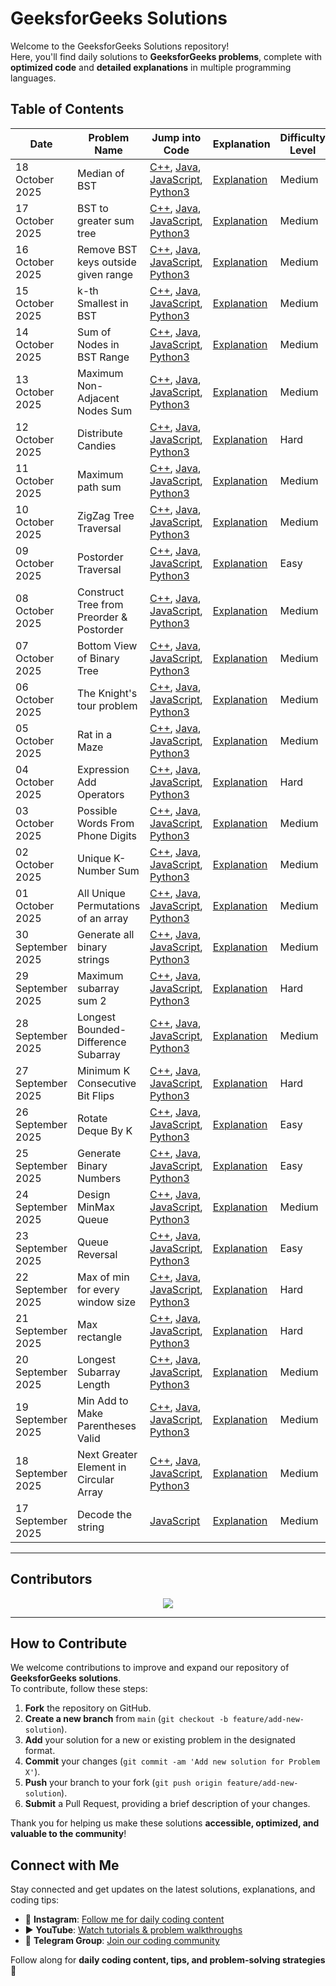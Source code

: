 # GeeksforGeeks Solutions

Welcome to the GeeksforGeeks Solutions repository!  
Here, you'll find daily solutions to **GeeksforGeeks problems**, complete with **optimized code** and **detailed explanations** in multiple programming languages.

## Table of Contents

| Date | Problem Name                   | Jump into Code                                  | Explanation                                    | Difficulty Level |
|----------------|--------------------------------|--------------------------------------------------|------------------------------------------------|------------------|
| 18 October 2025             | Median of BST             | [C++](./src/Median%20of%20BST/Code/solution.cpp), [Java](./src/Median%20of%20BST/Code/solution.java), [JavaScript](./src/Median%20of%20BST/Code/solution.js), [Python3](./src/Median%20of%20BST/Code/solution.py) | [Explanation](./src/Median%20of%20BST/Explanation/explanation.md)   | Medium             |
| 17 October 2025             | BST to greater sum tree             | [C++](./src/BST%20to%20greater%20sum%20tree/Code/solution.cpp), [Java](./src/BST%20to%20greater%20sum%20tree/Code/solution.java), [JavaScript](./src/BST%20to%20greater%20sum%20tree/Code/solution.js), [Python3](./src/BST%20to%20greater%20sum%20tree/Code/solution.py) | [Explanation](./src/BST%20to%20greater%20sum%20tree/Explanation/explanation.md)   | Medium             |
| 16 October 2025             | Remove BST keys outside given range             | [C++](./src/Remove%20BST%20keys%20outside%20given%20range/Code/solution.cpp), [Java](./src/Remove%20BST%20keys%20outside%20given%20range/Code/solution.java), [JavaScript](./src/Remove%20BST%20keys%20outside%20given%20range/Code/solution.js), [Python3](./src/Remove%20BST%20keys%20outside%20given%20range/Code/solution.py) | [Explanation](./src/Remove%20BST%20keys%20outside%20given%20range/Explanation/explanation.md)   | Medium             |
| 15 October 2025             | k-th Smallest in BST             | [C++](./src/k-th%20Smallest%20in%20BST/Code/solution.cpp), [Java](./src/k-th%20Smallest%20in%20BST/Code/solution.java), [JavaScript](./src/k-th%20Smallest%20in%20BST/Code/solution.js), [Python3](./src/k-th%20Smallest%20in%20BST/Code/solution.py) | [Explanation](./src/k-th%20Smallest%20in%20BST/Explanation/explanation.md)   | Medium             |
| 14 October 2025             | Sum of Nodes in BST Range             | [C++](./src/Sum%20of%20Nodes%20in%20BST%20Range/Code/solution.cpp), [Java](./src/Sum%20of%20Nodes%20in%20BST%20Range/Code/solution.java), [JavaScript](./src/Sum%20of%20Nodes%20in%20BST%20Range/Code/solution.js), [Python3](./src/Sum%20of%20Nodes%20in%20BST%20Range/Code/solution.py) | [Explanation](./src/Sum%20of%20Nodes%20in%20BST%20Range/Explanation/explanation.md)   | Medium             |
| 13 October 2025             | Maximum Non-Adjacent Nodes Sum             | [C++](./src/Maximum%20Non-Adjacent%20Nodes%20Sum/Code/solution.cpp), [Java](./src/Maximum%20Non-Adjacent%20Nodes%20Sum/Code/solution.java), [JavaScript](./src/Maximum%20Non-Adjacent%20Nodes%20Sum/Code/solution.js), [Python3](./src/Maximum%20Non-Adjacent%20Nodes%20Sum/Code/solution.py) | [Explanation](./src/Maximum%20Non-Adjacent%20Nodes%20Sum/Explanation/explanation.md)   | Medium             |
| 12 October 2025             | Distribute Candies             | [C++](./src/Distribute%20Candies/Code/solution.cpp), [Java](./src/Distribute%20Candies/Code/solution.java), [JavaScript](./src/Distribute%20Candies/Code/solution.js), [Python3](./src/Distribute%20Candies/Code/solution.py) | [Explanation](./src/Distribute%20Candies/Explanation/explanation.md)   | Hard             |
| 11 October 2025             | Maximum path sum             | [C++](./src/Maximum%20path%20sum/Code/solution.cpp), [Java](./src/Maximum%20path%20sum/Code/solution.java), [JavaScript](./src/Maximum%20path%20sum/Code/solution.js), [Python3](./src/Maximum%20path%20sum/Code/solution.py) | [Explanation](./src/Maximum%20path%20sum/Explanation/explanation.md)   | Medium             |
| 10 October 2025             | ZigZag Tree Traversal             | [C++](./src/ZigZag%20Tree%20Traversal/Code/solution.cpp), [Java](./src/ZigZag%20Tree%20Traversal/Code/solution.java), [JavaScript](./src/ZigZag%20Tree%20Traversal/Code/solution.js), [Python3](./src/ZigZag%20Tree%20Traversal/Code/solution.py) | [Explanation](./src/ZigZag%20Tree%20Traversal/Explanation/explanation.md)   | Medium             |
| 09 October 2025             | Postorder Traversal             | [C++](./src/Postorder%20Traversal/Code/solution.cpp), [Java](./src/Postorder%20Traversal/Code/solution.java), [JavaScript](./src/Postorder%20Traversal/Code/solution.js), [Python3](./src/Postorder%20Traversal/Code/solution.py) | [Explanation](./src/Postorder%20Traversal/Explanation/explanation.md)   | Easy             |
| 08 October 2025             | Construct Tree from Preorder & Postorder             | [C++](./src/Construct%20Tree%20from%20Preorder%20&%20Postorder/Code/solution.cpp), [Java](./src/Construct%20Tree%20from%20Preorder%20&%20Postorder/Code/solution.java), [JavaScript](./src/Construct%20Tree%20from%20Preorder%20&%20Postorder/Code/solution.js), [Python3](./src/Construct%20Tree%20from%20Preorder%20&%20Postorder/Code/solution.py) | [Explanation](./src/Construct%20Tree%20from%20Preorder%20&%20Postorder/Explanation/explanation.md)   | Medium             |
| 07 October 2025             | Bottom View of Binary Tree             | [C++](./src/Bottom%20View%20of%20Binary%20Tree/Code/solution.cpp), [Java](./src/Bottom%20View%20of%20Binary%20Tree/Code/solution.java), [JavaScript](./src/Bottom%20View%20of%20Binary%20Tree/Code/solution.js), [Python3](./src/Bottom%20View%20of%20Binary%20Tree/Code/solution.py) | [Explanation](./src/Bottom%20View%20of%20Binary%20Tree/Explanation/explanation.md)   | Medium             |
| 06 October 2025             | The Knight's tour problem             | [C++](./src/The%20Knight's%20tour%20problem/Code/solution.cpp), [Java](./src/The%20Knight's%20tour%20problem/Code/solution.java), [JavaScript](./src/The%20Knight's%20tour%20problem/Code/solution.js), [Python3](./src/The%20Knight's%20tour%20problem/Code/solution.py) | [Explanation](./src/The%20Knight's%20tour%20problem/Explanation/explanation.md)   | Medium             |
| 05 October 2025             | Rat in a Maze             | [C++](./src/Rat%20in%20a%20Maze/Code/solution.cpp), [Java](./src/Rat%20in%20a%20Maze/Code/solution.java), [JavaScript](./src/Rat%20in%20a%20Maze/Code/solution.js), [Python3](./src/Rat%20in%20a%20Maze/Code/solution.py) | [Explanation](./src/Rat%20in%20a%20Maze/Explanation/explanation.md)   | Medium             |
| 04 October 2025             | Expression Add Operators             | [C++](./src/Expression%20Add%20Operators/Code/solution.cpp), [Java](./src/Expression%20Add%20Operators/Code/solution.java), [JavaScript](./src/Expression%20Add%20Operators/Code/solution.js), [Python3](./src/Expression%20Add%20Operators/Code/solution.py) | [Explanation](./src/Expression%20Add%20Operators/Explanation/explanation.md)   | Hard             |
| 03 October 2025             | Possible Words From Phone Digits             | [C++](./src/Possible%20Words%20From%20Phone%20Digits/Code/solution.cpp), [Java](./src/Possible%20Words%20From%20Phone%20Digits/Code/solution.java), [JavaScript](./src/Possible%20Words%20From%20Phone%20Digits/Code/solution.js), [Python3](./src/Possible%20Words%20From%20Phone%20Digits/Code/solution.py) | [Explanation](./src/Possible%20Words%20From%20Phone%20Digits/Explanation/explanation.md)   | Medium             |
| 02 October 2025             | Unique K-Number Sum             | [C++](./src/Unique%20K-Number%20Sum/Code/solution.cpp), [Java](./src/Unique%20K-Number%20Sum/Code/solution.java), [JavaScript](./src/Unique%20K-Number%20Sum/Code/solution.js), [Python3](./src/Unique%20K-Number%20Sum/Code/solution.py) | [Explanation](./src/Unique%20K-Number%20Sum/Explanation/explanation.md)   | Medium             |
| 01 October 2025             | All Unique Permutations of an array             | [C++](./src/All%20Unique%20Permutations%20of%20an%20array/Code/solution.cpp), [Java](./src/All%20Unique%20Permutations%20of%20an%20array/Code/solution.java), [JavaScript](./src/All%20Unique%20Permutations%20of%20an%20array/Code/solution.js), [Python3](./src/All%20Unique%20Permutations%20of%20an%20array/Code/solution.py) | [Explanation](./src/All%20Unique%20Permutations%20of%20an%20array/Explanation/explanation.md)   | Medium             |
| 30 September 2025             | Generate all binary strings             | [C++](./src/Generate%20all%20binary%20strings/Code/solution.cpp), [Java](./src/Generate%20all%20binary%20strings/Code/solution.java), [JavaScript](./src/Generate%20all%20binary%20strings/Code/solution.js), [Python3](./src/Generate%20all%20binary%20strings/Code/solution.py) | [Explanation](./src/Generate%20all%20binary%20strings/Explanation/explanation.md)   | Medium             |
| 29 September 2025             | Maximum subarray sum 2             | [C++](./src/Maximum%20subarray%20sum%202/Code/solution.cpp), [Java](./src/Maximum%20subarray%20sum%202/Code/solution.java), [JavaScript](./src/Maximum%20subarray%20sum%202/Code/solution.js), [Python3](./src/Maximum%20subarray%20sum%202/Code/solution.py) | [Explanation](./src/Maximum%20subarray%20sum%202/Explanation/explanation.md)   | Hard             |
| 28 September 2025             | Longest Bounded-Difference Subarray             | [C++](./src/Longest%20Bounded-Difference%20Subarray/Code/solution.cpp), [Java](./src/Longest%20Bounded-Difference%20Subarray/Code/solution.java), [JavaScript](./src/Longest%20Bounded-Difference%20Subarray/Code/solution.js), [Python3](./src/Longest%20Bounded-Difference%20Subarray/Code/solution.py) | [Explanation](./src/Longest%20Bounded-Difference%20Subarray/Explanation/explanation.md)   | Medium             |
| 27 September 2025             | Minimum K Consecutive Bit Flips             | [C++](./src/Minimum%20K%20Consecutive%20Bit%20Flips/Code/solution.cpp), [Java](./src/Minimum%20K%20Consecutive%20Bit%20Flips/Code/solution.java), [JavaScript](./src/Minimum%20K%20Consecutive%20Bit%20Flips/Code/solution.js), [Python3](./src/Minimum%20K%20Consecutive%20Bit%20Flips/Code/solution.py) | [Explanation](./src/Minimum%20K%20Consecutive%20Bit%20Flips/Explanation/explanation.md)   | Hard             |
| 26 September 2025             | Rotate Deque By K             | [C++](./src/Rotate%20Deque%20By%20K/Code/solution.cpp), [Java](./src/Rotate%20Deque%20By%20K/Code/solution.java), [JavaScript](./src/Rotate%20Deque%20By%20K/Code/solution.js), [Python3](./src/Rotate%20Deque%20By%20K/Code/solution.py) | [Explanation](./src/Rotate%20Deque%20By%20K/Explanation/explanation.md)   | Easy             |
| 25 September 2025             | Generate Binary Numbers             | [C++](./src/Generate%20Binary%20Numbers/Code/solution.cpp), [Java](./src/Generate%20Binary%20Numbers/Code/solution.java), [JavaScript](./src/Generate%20Binary%20Numbers/Code/solution.js), [Python3](./src/Generate%20Binary%20Numbers/Code/solution.py) | [Explanation](./src/Generate%20Binary%20Numbers/Explanation/explanation.md)   | Easy             |
| 24 September 2025             | Design MinMax Queue             | [C++](./src/Design%20MinMax%20Queue/Code/solution.cpp), [Java](./src/Design%20MinMax%20Queue/Code/solution.java), [JavaScript](./src/Design%20MinMax%20Queue/Code/solution.js), [Python3](./src/Design%20MinMax%20Queue/Code/solution.py) | [Explanation](./src/Design%20MinMax%20Queue/Explanation/explanation.md)   | Medium             |
| 23 September 2025             | Queue Reversal             | [C++](./src/Queue%20Reversal/Code/solution.cpp), [Java](./src/Queue%20Reversal/Code/solution.java), [JavaScript](./src/Queue%20Reversal/Code/solution.js), [Python3](./src/Queue%20Reversal/Code/solution.py) | [Explanation](./src/Queue%20Reversal/Explanation/explanation.md)   | Easy             |
| 22 September 2025             | Max of min for every window size             | [C++](./src/Max%20of%20min%20for%20every%20window%20size/Code/solution.cpp), [Java](./src/Max%20of%20min%20for%20every%20window%20size/Code/solution.java), [JavaScript](./src/Max%20of%20min%20for%20every%20window%20size/Code/solution.js), [Python3](./src/Max%20of%20min%20for%20every%20window%20size/Code/solution.py) | [Explanation](./src/Max%20of%20min%20for%20every%20window%20size/Explanation/explanation.md)   | Hard             |
| 21 September 2025             | Max rectangle             | [C++](./src/Max%20rectangle/Code/solution.cpp), [Java](./src/Max%20rectangle/Code/solution.java), [JavaScript](./src/Max%20rectangle/Code/solution.js), [Python3](./src/Max%20rectangle/Code/solution.py) | [Explanation](./src/Max%20rectangle/Explanation/explanation.md)   | Hard             |
| 20 September 2025             | Longest Subarray Length             | [C++](./src/Longest%20Subarray%20Length/Code/solution.cpp), [Java](./src/Longest%20Subarray%20Length/Code/solution.java), [JavaScript](./src/Longest%20Subarray%20Length/Code/solution.js), [Python3](./src/Longest%20Subarray%20Length/Code/solution.py) | [Explanation](./src/Longest%20Subarray%20Length/Explanation/explanation.md)   | Medium             |
| 19 September 2025             | Min Add to Make Parentheses Valid             | [C++](./src/Min%20Add%20to%20Make%20Parentheses%20Valid/Code/solution.cpp), [Java](./src/Min%20Add%20to%20Make%20Parentheses%20Valid/Code/solution.java), [JavaScript](./src/Min%20Add%20to%20Make%20Parentheses%20Valid/Code/solution.js), [Python3](./src/Min%20Add%20to%20Make%20Parentheses%20Valid/Code/solution.py) | [Explanation](./src/Min%20Add%20to%20Make%20Parentheses%20Valid/Explanation/explanation.md)   | Medium             |
| 18 September 2025             | Next Greater Element in Circular Array             | [C++](./src/Next%20Greater%20Element%20in%20Circular%20Array/Code/solution.cpp), [Java](./src/Next%20Greater%20Element%20in%20Circular%20Array/Code/solution.java), [JavaScript](./src/Next%20Greater%20Element%20in%20Circular%20Array/Code/solution.js), [Python3](./src/Next%20Greater%20Element%20in%20Circular%20Array/Code/solution.py) | [Explanation](./src/Next%20Greater%20Element%20in%20Circular%20Array/Explanation/explanation.md)   | Medium             |
| 17 September 2025             | Decode the string             | [JavaScript](./src/Decode%20the%20string/Code/solution.js) | [Explanation](./src/Decode%20the%20string/Explanation/explanation.md)   | Medium             |

---

## Contributors

<p align="center"><a href="https://github.com/withaarzoo/GeeksforGeeks-Solution/graphs/contributors">
  <img src="https://contrib.rocks/image?repo=withaarzoo/GeeksforGeeks-Solution&max=1000&columns=10&anon=1" />
</a></p>

---

## How to Contribute

We welcome contributions to improve and expand our repository of **GeeksforGeeks solutions**.  
To contribute, follow these steps:

1. **Fork** the repository on GitHub.
2. **Create a new branch** from `main` (`git checkout -b feature/add-new-solution`).
3. **Add** your solution for a new or existing problem in the designated format.
4. **Commit** your changes (`git commit -am 'Add new solution for Problem X'`).
5. **Push** your branch to your fork (`git push origin feature/add-new-solution`).
6. **Submit** a Pull Request, providing a brief description of your changes.

Thank you for helping us make these solutions **accessible, optimized, and valuable to the community**!

## Connect with Me

Stay connected and get updates on the latest solutions, explanations, and coding tips:

- 📸 **Instagram**: [Follow me for daily coding content](https://instagram.com/withaarzoo)  
- ▶️ **YouTube**: [Watch tutorials & problem walkthroughs](https://www.youtube.com/@codewithaarzoo?sub_confirmation=1)  
- 💬 **Telegram Group**: [Join our coding community](https://t.me/codewithaarzoo)  

Follow along for **daily coding content, tips, and problem-solving strategies** 🚀

